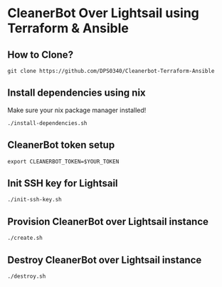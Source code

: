 # CleanerBot Over Lightsail using Terraform & Ansible

## How to Clone?

```
git clone https://github.com/DPS0340/Cleanerbot-Terraform-Ansible
```

## Install dependencies using nix

Make sure your nix package manager installed!

```
./install-dependencies.sh
```

## CleanerBot token setup

```
export CLEANERBOT_TOKEN=$YOUR_TOKEN
```


## Init SSH key for Lightsail

```
./init-ssh-key.sh
```

## Provision CleanerBot over Lightsail instance

```
./create.sh
```

## Destroy CleanerBot over Lightsail instance

```
./destroy.sh
```
